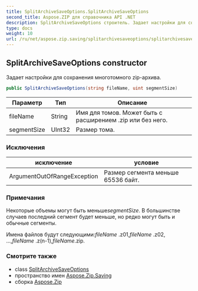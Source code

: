 ```yaml
---
title: SplitArchiveSaveOptions.SplitArchiveSaveOptions
second_title: Aspose.ZIP для справочника API .NET
description: SplitArchiveSaveOptions строитель. Задает настройки для сохранения многотомного zipархива.
type: docs
weight: 10
url: /ru/net/aspose.zip.saving/splitarchivesaveoptions/splitarchivesaveoptions/
---
```

## SplitArchiveSaveOptions constructor

Задает настройки для сохранения многотомного zip-архива.

```csharp
public SplitArchiveSaveOptions(string fileName, uint segmentSize)
```

| Параметр | Тип | Описание |
| --- | --- | --- |
| fileName | String | Имя для томов. Может быть с расширением .zip или без него. |
| segmentSize | UInt32 | Размер тома. |

### Исключения

| исключение | условие |
| --- | --- |
| ArgumentOutOfRangeException | Размер сегмента меньше 65536 байт. |

### Примечания

Некоторые объемы могут быть меньше*segmentSize*. В большинстве случаев последний сегмент будет меньше, но редко могут быть и обычные сегменты.

Имена файлов будут следующими:*fileName* .z01,*fileName* .z02, ...,*fileName* .z(n-1),*fileName*.zip.

### Смотрите также

* class [SplitArchiveSaveOptions](../)
* пространство имен [Aspose.Zip.Saving](../../splitarchivesaveoptions/)
* сборка [Aspose.Zip](../../../)


